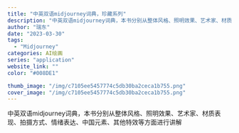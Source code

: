 ```yaml
---
title: "中英双语midjourney词典，珍藏系列"
description: "中英双语midjourney词典，本书分别从整体风格、照明效果、艺术家、材质表现、拍摄方式、情绪表达、中国元素、其他特效"
author: "瑞东"
date: "2023-03-30"
tags:
  - "Midjourney"
categories: AI绘画
series: "application"
website_link: ""
color: "#008DE1"

thumb_image: "/img/c7105ee5457774c5db30ba2ceca1b755.png"
cover_image: "/img/c7105ee5457774c5db30ba2ceca1b755.png"
---
```


中英双语midjourney词典，本书分别从整体风格、照明效果、艺术家、材质表现、拍摄方式、情绪表达、中国元素、其他特效等方面进行讲解    